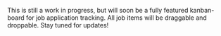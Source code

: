 This is still a work in progress, but will soon be a fully featured kanban-board for job application tracking. All job items will be draggable and droppable. Stay tuned for updates!
